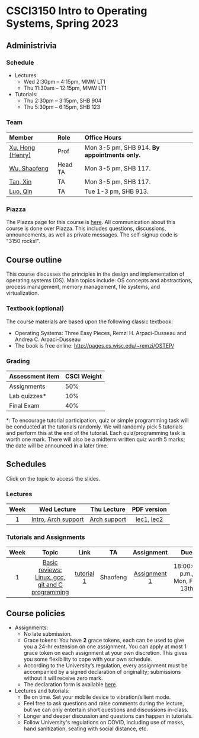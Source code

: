 # CSCI3150 Intro to Operating Systems, Spring 2023

## Administrivia

### Schedule
- Lectures: 
  * Wed 2:30pm – 4:15pm, MMW LT1 
  * Thu 11:30am – 12:15pm, MMW LT1 
- Tutorials:
  * Thu 2:30pm – 3:15pm, SHB 904 
  * Thu 5:30pm – 6:15pm, SHB 123

### Team
| Member | Role | Office Hours |
| :---------------- | :--- | :----------- |
| [Xu, Hong (Henry)](https://henryhxu.github.io/) | Prof | Mon 3-5 pm, SHB 914. **By appointments only.** |
| [Wu, Shaofeng](mailto:sfwu22@cse.cuhk.edu.hk) | Head TA | Mon 3-5 pm, SHB 117. |
| [Tan, Xin](mailto:xtan22@cse.cuhk.edu.hk) | TA | Mon 3-5 pm, SHB 117. |
| [Luo, Qin](mailto:qluo22@cse.cuhk.edu.hk) | TA | Tue 1-3 pm, SHB 913. |

### Piazza
The Piazza page for this course is [here](https://piazza.com/cuhk.edu.hk/spring2023/csci3150).
All communication about this course is done over Piazza. This includes questions, discussions, announcements, as well as private messages. 
The self-signup code is "3150 rocks!".

## Course outline

This course discusses the principles in the design and implementation of operating systems (OS). Main topics include: OS concepts and abstractions, process management, memory management, file systems, and virtualization.

### Textbook (optional)
The course materials are based upon the following classic textbook:
- Operating Systems: Three Easy Pieces, Remzi H. Arpaci-Dusseau and Andrea C. Arpaci-Dusseau
- The book is free online: http://pages.cs.wisc.edu/~remzi/OSTEP/ 

### Grading
| Assessment item | CSCI Weight 
| :---------------- | :--- | 
| Assignments | 50% | 
| Lab quizzes* | 10% |
| Final Exam | 40% | 

\*: To encourage tutorial participation, quiz or simple programming task will be conducted at the tutorials randomly. We will randomly pick 5 tutorials and perform this at the end of the tutorial. Each quiz/programming task is worth one mark. There will also be a midterm written quiz worth 5 marks; the date will be announced in a later time.

## Schedules
Click on the topic to access the slides. 

### Lectures
| Week | Wed Lecture | Thu Lecture | PDF version |
| :-----------: | :-----------------: |  :------------: | :------------: |
| 1 | [Intro](lecture/lec1_intro.pptx), [Arch support](lecture/lec2_arch.pptx) | [Arch support](lecture/lec2_arch.pptx) | [lec1](lecture/lec1_intro.pdf), [lec2](lecture/lec2_arch.pdf)



### Tutorials and Assignments

| Week | Topic | Link | TA | Assignment | Due |
| :---: | :------------------: | :-----: | :-----: | :-------------: | :-------------: |
| 1 | [Basic reviews: Linux, gcc, git and C programming](tutorial/T01/tut01.pptx) | [tutorial 1](https://cuhk.zoom.us/rec/share/GEVKNpggSubf1AC2g69JJW0ObC5RUIyQ-_Nwc8UbnugL4lEoqa8F09GnW0mTLgQd.kgEuaH_RMddgmK7F?startTime=1673515811000%20Passcode:%20$Xq+fY6?) | Shaofeng | [Assignment 1](assignment/assignment-1) | 18:00:00 p.m., Mon, Feb 13th |



## Course policies
- Assignments: 
  * No late submission.
  * Grace tokens: You have **2** grace tokens, each can be used to give you a 24-hr extension on one assignment. You can apply at most 1 grace token on each assignment at your own discretion. This gives you some flexibility to cope with your own schedule.
  * According to the University’s regulation, every assignment must be accompanied by a signed declaration of originality; submissions without it will receive zero mark.
  * The declaration form is available [here](https://www.cuhk.edu.hk/policy/academichonesty/Eng_htm_files_(2013-14)/declaration_en.doc).
- Lectures and tutorials:
  * Be on time. Set your mobile device to vibration/silient mode.
  * Feel free to ask questions and raise comments during the lecture, but we can only entertain short questions and discussions in-class.
  * Longer and deeper discussion and questions can happen in tutorials.
  * Follow University's regulations on COVID, including use of masks, hand sanitization, seating with social distance, etc.

